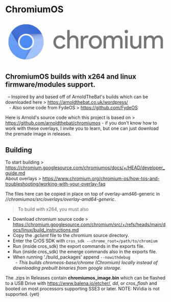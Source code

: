 # ChromiumOS
<img src="https://github.com/Alex313031/ChromiumOS/blob/main/cros_bootsplash.png">

## ChromiumOS builds with x264 and linux firmware/modules support.

&nbsp;&nbsp;&ndash; Inspired by and based off of ArnoldTheBat's builds which can be downloaded here > https://arnoldthebat.co.uk/wordpress/ \
&nbsp;&nbsp; - Also some code from FydeOS > https://github.com/FydeOS

Here is Arnold's source code which this project is based on > https://github.com/arnoldthebat/chromiumos - if you don't know how to work with these overlays, I invite you to learn, but one can just download the premade image in releases.

## Building
To start building > https://chromium.googlesource.com/chromiumos/docs/+/HEAD/developer_guide.md \
About overlays > https://www.chromium.org/chromium-os/how-tos-and-troubleshooting/working-with-your-overlay-faq

The files here can be copied in place on top of overlay-amd46-generic in *//chromiumos/src/overlays/overlay-amd64-generic*.

> To build with x264, you must also
- Download chromium source code > https://chromium.googlesource.com/chromium/src/+/refs/heads/main/docs/linux/build_instructions.md
- Copy the *.gclient* file to the chromium source directory.
- Enter the CrOS SDK with `cros_sdk --chrome_root=/path/to/chromium`
- Run (inside cros_sdk) the export commands in the exports file.
- Run (inside cros_sdk) the emerge commands also in the exports file.
- When running './build_packages' append `--nowithdebug` \
&nbsp; - *This builds chromeos-base/chrome (Chromium) locally instead of downloading prebuilt binaries from google storage.*

The .zips in Releases contain **chromiumos_image.bin** which can be flashed to a USB Drive with https://www.balena.io/etcher/, *dd*, or *cros_flash* and booted on most processors supporting SSE3 or later. NOTE: NVidia is not supported. (yet)
